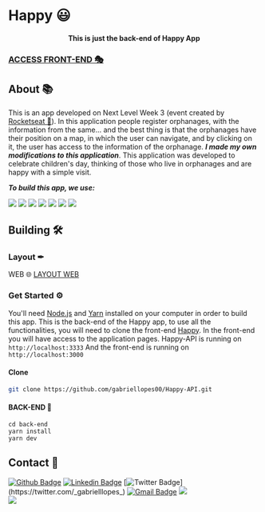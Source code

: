 # Happy 😃
<h4 align="center">
  <strong>This is just the back-end of Happy App</strong>
</h4>

### [ACCESS FRONT-END 🎭](https://github.com/gabriellopes00/Happ)

## About 📚
This is an app developed on Next Level Week 3 (event created by [Rocketseat 🚀](https://rocketseat.com.br/)).
In this application people register orphanages, with the information from the same... and the best thing is that the orphanages have their position on a map, in which the user can navigate, and by clicking on it, the user has access to the information of the orphanage. ***I made my own modifications to this application***.
This application was developed to celebrate children's day, thinking of those who live in orphanages and are happy with a simple visit.


***To build this app, we use:***
<div class="row">
  <img src="https://img.shields.io/badge/node.js%20-%2343853D.svg?&style=for-the-badge&logo=node.js&logoColor=white">
  <img src="https://img.shields.io/badge/typescript%20-%23007ACC.svg?&style=for-the-badge&logo=typescript&logoColor=white">
  <img src="https://img.shields.io/badge/react%20-%2320232a.svg?&style=for-the-badge&logo=react&logoColor=%2361DAFB">
  <img src="https://img.shields.io/badge/sqlite-%2307405e.svg?&style=for-the-badge&logo=sqlite&logoColor=white">
  <img src="https://img.shields.io/badge/javascript%20-%23323330.svg?&style=for-the-badge&logo=javascript&logoColor=%23F7DF1E">
  <img src="https://img.shields.io/badge/html5%20-%23E34F26.svg?&style=for-the-badge&logo=html5&logoColor=white">
  <img src="https://img.shields.io/badge/css3%20-%231572B6.svg?&style=for-the-badge&logo=css3&logoColor=white">
</div>

## Building 🛠

### Layout ✒
WEB 🌐 [LAYOUT WEB](https://www.figma.com/file/UDI5ggRsYaymyDHGpGCx9V/Happy-Web-(Copy))

### Get Started ⚙
You'll need [Node.js](https://nodejs.org) and  [Yarn](https://classic.yarnpkg.com/en/docs/install/#windows-stable) installed on your computer in order to build this app.
This is the back-end of the Happy app, to use all the functionalities, you will need to clone the front-end [Happy](https://github.com/gabriellopes00/Happy). In the front-end you will have access to the application pages. Happy-API is running on
``` http://localhost:3333 ```
And the front-end is running on
``` http://localhost:3000 ``` <br>

#### Clone

```bash
git clone https://github.com/gabriellopes00/Happy-API.git
```
#### BACK-END 🔌

```ssh
cd back-end
yarn install
yarn dev
```

## Contact 📱

[![Github Badge](https://img.shields.io/badge/-Github-000?style=flat-square&logo=Github&logoColor=white&link=https://github.com/gabriellopes00)](https://github.com/gabriellopes00)
[![Linkedin Badge](https://img.shields.io/badge/-LinkedIn-blue?style=flat-square&logo=Linkedin&logoColor=white&link=https://www.linkedin.com/in/gabriel-lopes-6625631b0/)](https://www.linkedin.com/in/gabriel-lopes-6625631b0/)
[![Twitter Badge](https://img.shields.io/badge/-Twitter-1ca0f1?style=flat-square&labelColor=1ca0f1&logo=twitter&logoColor=white&link=https://twitter.com/_gabrielllopes_)](https://twitter.com/_gabrielllopes_)
[![Gmail Badge](https://img.shields.io/badge/-Gmail-D14836?&style=flat-square&logo=Gmail&logoColor=white&link=mailto:gabrielluislopes00@gmail.com)](mailto:gabrielluislopes00@gmail.com)
  <a href="https://www.facebook.com/profile.php?id=100034920821684">
    <img src="https://img.shields.io/badge/Facebook-%231877F2.svg?&style=flat-square&logo=facebook&logoColor=white">  
  </a> 
  <a href="https://www.instagram.com/_.gabriellopes/?hl=pt-br">
    <img src="https://img.shields.io/badge/Instagram-%23E4405F.svg?&style=flat-square&logo=instagram&logoColor=white">
  </a>
